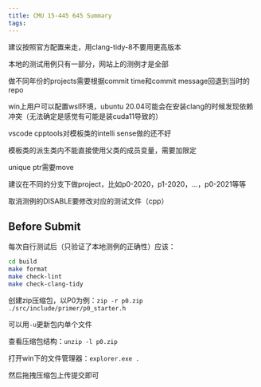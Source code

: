 ```yaml
---
title: CMU 15-445 645 Summary
tags:
---
```


建议按照官方配置来走，用clang-tidy-8不要用更高版本

本地的测试用例只有一部分，网站上的测例才是全部

做不同年份的projects需要根据commit time和commit message回退到当时的repo

win上用户可以配置wsl环境，ubuntu 20.04可能会在安装clang的时候发现依赖冲突（无法确定是感觉有可能是装cuda11导致的）

vscode cpptools对模板类的intelli sense做的还不好

模板类的派生类内不能直接使用父类的成员变量，需要加限定

unique ptr需要move

建议在不同的分支下做project，比如p0-2020，p1-2020，...，p0-2021等等

取消测例的DISABLE要修改对应的测试文件（cpp）

## Before Submit

每次自行测试后（只验证了本地测例的正确性）应该：

```bash
cd build
make format
make check-lint
make check-clang-tidy
```

创建zip压缩包，以P0为例：`zip -r p0.zip ./src/include/primer/p0_starter.h`

可以用`-u`更新包内单个文件

查看压缩包结构：`unzip -l p0.zip`

打开win下的文件管理器：`explorer.exe .`

然后拖拽压缩包上传提交即可

